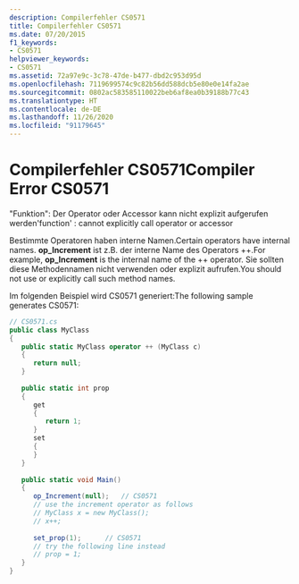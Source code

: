 ```yaml
---
description: Compilerfehler CS0571
title: Compilerfehler CS0571
ms.date: 07/20/2015
f1_keywords:
- CS0571
helpviewer_keywords:
- CS0571
ms.assetid: 72a97e9c-3c78-47de-b477-dbd2c953d95d
ms.openlocfilehash: 7119699574c9c82b56dd588dcb5e80e0e14fa2ae
ms.sourcegitcommit: 0802ac583585110022beb6af8ea0b39188b77c43
ms.translationtype: HT
ms.contentlocale: de-DE
ms.lasthandoff: 11/26/2020
ms.locfileid: "91179645"
---
```

# <a name="compiler-error-cs0571"></a><span data-ttu-id="37787-103">Compilerfehler CS0571</span><span class="sxs-lookup"><span data-stu-id="37787-103">Compiler Error CS0571</span></span>

<span data-ttu-id="37787-104">"Funktion": Der Operator oder Accessor kann nicht explizit aufgerufen werden</span><span class="sxs-lookup"><span data-stu-id="37787-104">'function' : cannot explicitly call operator or accessor</span></span>  
  
 <span data-ttu-id="37787-105">Bestimmte Operatoren haben interne Namen.</span><span class="sxs-lookup"><span data-stu-id="37787-105">Certain operators have internal names.</span></span> <span data-ttu-id="37787-106">**op_Increment** ist z.B. der interne Name des Operators ++.</span><span class="sxs-lookup"><span data-stu-id="37787-106">For example, **op_Increment** is the internal name of the ++ operator.</span></span> <span data-ttu-id="37787-107">Sie sollten diese Methodennamen nicht verwenden oder explizit aufrufen.</span><span class="sxs-lookup"><span data-stu-id="37787-107">You should not use or explicitly call such method names.</span></span>  
  
 <span data-ttu-id="37787-108">Im folgenden Beispiel wird CS0571 generiert:</span><span class="sxs-lookup"><span data-stu-id="37787-108">The following sample generates CS0571:</span></span>  
  
```csharp  
// CS0571.cs  
public class MyClass  
{  
   public static MyClass operator ++ (MyClass c)  
   {  
      return null;  
   }  
  
   public static int prop  
   {  
      get  
      {  
         return 1;  
      }  
      set  
      {  
      }  
   }  
  
   public static void Main()  
   {  
      op_Increment(null);   // CS0571  
      // use the increment operator as follows  
      // MyClass x = new MyClass();  
      // x++;  
  
      set_prop(1);      // CS0571  
      // try the following line instead  
      // prop = 1;  
   }  
}  
```
